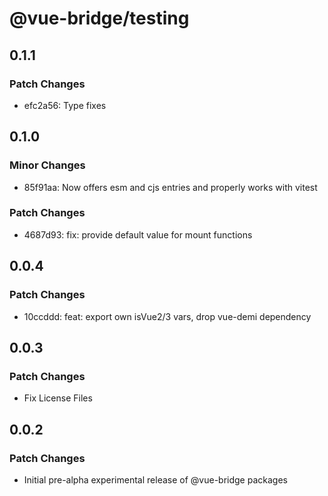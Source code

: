 # @vue-bridge/testing

## 0.1.1

### Patch Changes

- efc2a56: Type fixes

## 0.1.0

### Minor Changes

- 85f91aa: Now offers esm and cjs entries and properly works with vitest

### Patch Changes

- 4687d93: fix: provide default value for mount functions

## 0.0.4

### Patch Changes

- 10ccddd: feat: export own isVue2/3 vars, drop vue-demi dependency

## 0.0.3

### Patch Changes

- Fix License Files

## 0.0.2

### Patch Changes

- Initial pre-alpha experimental release of @vue-bridge packages
